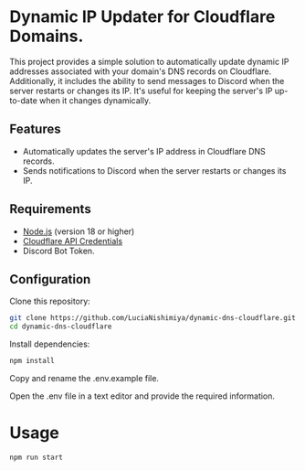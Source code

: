 # Dynamic IP Updater for Cloudflare Domains.

This project provides a simple solution to automatically update dynamic IP addresses associated with your domain's DNS records on Cloudflare. Additionally, it includes the ability to send messages to Discord when the server restarts or changes its IP. It's useful for keeping the server's IP up-to-date when it changes dynamically.

## Features

- Automatically updates the server's IP address in Cloudflare DNS records.
- Sends notifications to Discord when the server restarts or changes its IP.

## Requirements

- [Node.js](https://nodejs.org/) (version 18 or higher)
- [Cloudflare API Credentials](https://developers.cloudflare.com/api)
- Discord Bot Token.

## Configuration

 Clone this repository:

```bash
git clone https://github.com/LuciaNishimiya/dynamic-dns-cloudflare.git
cd dynamic-dns-cloudflare
```

 Install dependencies:
```bash
npm install
```

 Copy and rename the .env.example file.

 Open the .env file in a text editor and provide the required information.

# Usage

```bash
npm run start
```